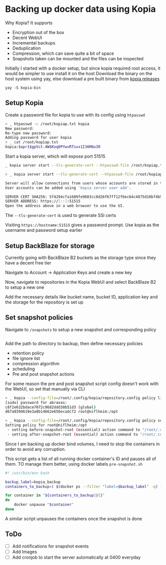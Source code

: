 # Backing up docker data using Kopia

Why Kopia? It supports

-   Encryption out of the box
-   Decent WebUI
-   Incremental backups
-   Deduplication
-   Compression, which can save quite a bit of space
-   Snapshots taken can be mounted and the files can be inspected

Initially I started with a docker setup, but since kopia required root access, it would be simpler to use install it on the host
Download the binary on the host system using yay, else download a pre built binary from [kopia releases](https://github.com/kopia/kopia/releases)

```shell
yay -S kopia-bin
```

## Setup Kopia

Create a password file for kopia to use with its config using `htpasswd`

```bash
> _ htpasswd -c /root/kopiap.txt kopia
New password:
Re-type new password:
Adding password for user kopia
> _ cat /root/kopiap.txt
kopia:$apr1$gpVct.4W$Koq0PYwvRTsxx1I36M6o30
```

Start a kopia server, which will expose port 51515

```bash
_ kopia server start --tls-generate-cert --htpasswd-file /root/kopiap.txt --address https://0.0.0.0:51515 --enable-actions
```

```bash
> _ kopia server start --tls-generate-cert --htpasswd-file /root/kopiap.txt --address https://0.0.0.0:51515 --enable-actions

Server will allow connections from users whose accounts are stored in the repository.
User accounts can be added using 'kopia server user add'.

SERVER CERT SHA256: 5f4294cfa1689fe9603cc8d26f67ff12f6ec64c4875d10bf4b5ee34fe29f9f8e
SERVER ADDRESS: https://[::]:51515
Open the address above in a web browser to use the UI.
```

The `--tls-generate-cert` is used to generate SSl certs

Visiting `https://hostname:51515` gives a password prompt. Use kopia as the username and password setup earlier

## Setup BackBlaze for storage

Currently going with BackBlaze B2 buckets as the storage type since they have a decent free tier

Navigate to Account -> Application Keys and create a new key

Now, navigate to repositories in the Kopia WebUI and select BackBlaze B2 to setup a new one
![]()

Add the necessary details like bucket name, bucket ID, application key and the storage for the repository is set up

## Set snapshot policies

Navigate to `/snapshots` to setup a new snapshot and corresponding policy

![]()

Add the path to directory to backup, then define necessary policies

-   retention policy
-   file ignore list
-   compression algorithm
-   scheduling
-   Pre and post snapshot actions

For some reason the pre and post snapshot script config doesn't work with the WebUI, so set that manually via CLI

```bash
> _ kopia --config-file=/root/.config/kopia/repository.config policy list
[sudo] password for abraxas:
c8f2e632bdace7072c9682ddd38b51d3 (global)
d67a0394619e3a8b14662e656ecadc72 root@niflheim:/opt

> _ kopia --config-file=/root/.config/kopia/repository.config policy set "root@niflheim:/opt" --before-snapshot-root-action /root/.config/kopia/pre-snapshot.sh --after-snapshot-root-action /root/.config/kopia/post-snapshot.sh
Setting policy for root@niflheim:/opt
 - setting before-snapshot-root (essential) action command to "/root/.config/kopia/pre-snapshot.sh" and timeout 5m0s
 - setting after-snapshot-root (essential) action command to "/root/.config/kopia/post-snapshot.sh" and timeout 5m0s
```

Since I am backing up docker bind volumes, I need to stop the containers in order to avoid any corruption.

This script gets a list of all running docker container's ID and pauses all of them.
TO manage them better, using docker labels
`pre-snapshot.sh`

```bash
#! /usr/bin/env bash

backup_label=kopia_backup
containers_to_backup=( $(docker ps --filter "label=$backup_label" -q) )

for container in "${containers_to_backup[@]}"
do
    docker unpause "$container"
done

```

A similar script unpauses the containers once the snapshot is done

## ToDo

-   [ ] Add notifications for snapshot events
-   [ ] Add Images
-   [ ] Add cronjob to start the server automatically at 0400 everyday

